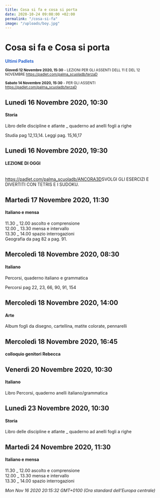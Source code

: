 ```yaml
---
title: Cosa si fa e cosa si porta
date: 2020-10-24 09:08:00 +02:00
permalink: "/cosa-si-fa"
image: "/uploads/boy.jpg"
---
```


# Cosa si fa e Cosa si porta
<span style="color:#2B65CF">__Ultimi Padlets__</span> 

<sup>__Giovedì 12 Novembre 2020, 15:30__ - LEZIONI PER GLI ASSENTI DELL 11 E DEL 12 NOVEMBRE
<a href="https://padlet.com/palma_scuoladb/terzaD" id="ow552" __is_owner="true">https://padlet.com/palma_scuoladb/terzaD</a>  </sup>

<sup>__Sabato 14 Novembre 2020, 15:30__ - PER GLI ASSENTI
<a href="https://padlet.com/palma_scuoladb/terzaD" id="ow567" __is_owner="true">https://padlet.com/palma_scuoladb/terzaD</a>  </sup>

## Lunedì 16 Novembre 2020, 10:30
#### Storia
Libro delle discipline e atlante _ quaderno ad anelli fogli a righe  
   
Studia pag 12,13,14. Leggi pag. 15,16,17  
## Lunedì 16 Novembre 2020, 19:30
#### LEZIONE DI OGGI
<br><a href="https://padlet.com/palma_scuoladb/ANCORA3D" id="ow561" __is_owner="true">https://padlet.com/palma_scuoladb/ANCORA3D</a>SVOLGI GLI ESERCIZI E DIVERTITI CON TETRIS E I SUDOKU.  
## Martedì 17 Novembre 2020, 11:30
#### Italiano e mensa
11.30 _ 12.00 ascolto e comprensione   
12.00 _ 13.30 mensa e intervallo  
13.30 _ 14.00 spazio interrogazioni  
Geografia da pag 82 a pag. 91.  
## Mercoledì 18 Novembre 2020, 08:30
#### Italiano
Percorsi, quaderno italiano e grammatica  
  
Percorsi pag 22, 23, 66, 90, 91, 154  
## Mercoledì 18 Novembre 2020, 14:00
#### Arte
Album fogli da disegno, cartellina, matite colorate, pennarelli  
## Mercoledì 18 Novembre 2020, 16:45
#### colloquio genitori Rebecca
  
## Venerdì 20 Novembre 2020, 10:30
#### Italiano
Libro Percorsi, quaderno anelli italiano/grammatica  
## Lunedì 23 Novembre 2020, 10:30
#### Storia
Libro delle discipline e atlante _ quaderno ad anelli fogli a righe  
## Martedì 24 Novembre 2020, 11:30
#### Italiano e mensa
11.30 _ 12.00 ascolto e comprensione   
12.00 _ 13.30 mensa e intervallo  
13.30 _ 14.00 spazio interrogazioni  

_Mon Nov 16 2020 20:15:32 GMT+0100 (Ora standard dell’Europa centrale)_